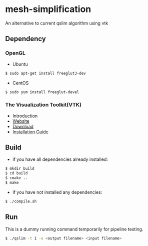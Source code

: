 # mesh-simplification
An alternative to current qslim algorithm using vtk

## Dependency
### OpenGL
* Ubuntu
```bash
$ sudo apt-get install freeglut3-dev
```
* CentOS
```bash
$ sudo yum install freeglut-devel
```

### The Visualization Toolkit(VTK)
* [Introduction](https://en.wikipedia.org/wiki/VTK)
* [Website](http://www.vtk.org/)
* [Download](http://www.vtk.org/download/)
* [Installation Guide](http://www.vtk.org/Wiki/VTK/Configure_and_Build)


## Build
* if you have all dependencies already installed:
```bash
$ mkdir build
$ cd build
$ cmake ..
$ make
```
* if you have not installed any dependencies:
```bash
$ ./compile.sh
```

## Run
This is a dummy running command temporarily for pipeline testing.  
```bash
$ ./qslim -t 1 -o <output filename> <input filename>
```


